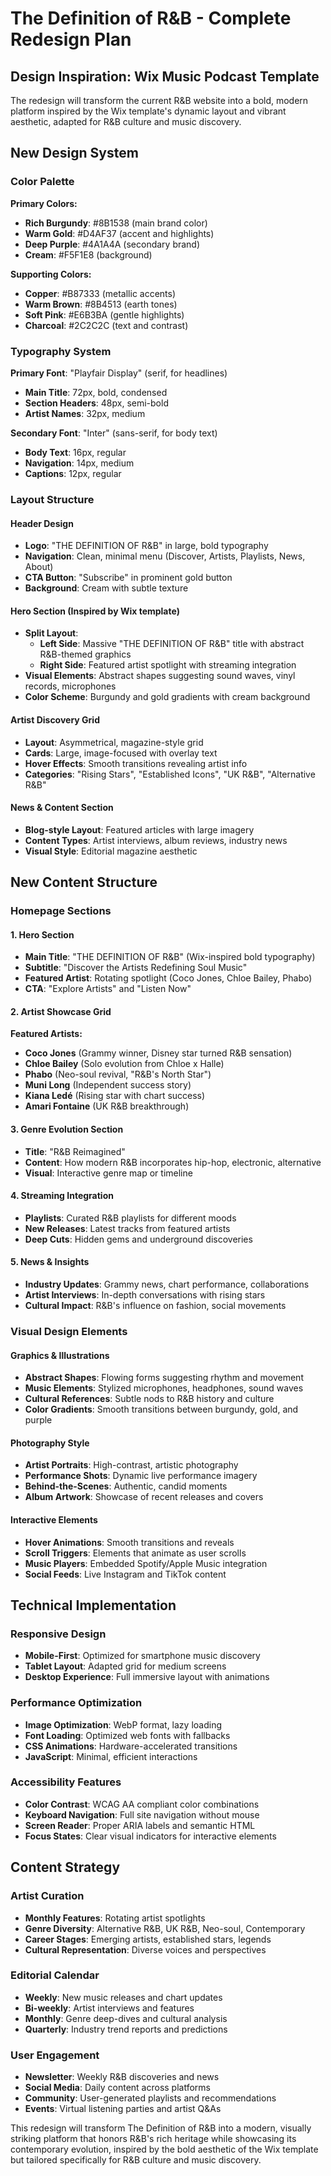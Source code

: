 # The Definition of R&B - Complete Redesign Plan

## Design Inspiration: Wix Music Podcast Template

The redesign will transform the current R&B website into a bold, modern platform inspired by the Wix template's dynamic layout and vibrant aesthetic, adapted for R&B culture and music discovery.

## New Design System

### **Color Palette**
**Primary Colors:**
- **Rich Burgundy**: #8B1538 (main brand color)
- **Warm Gold**: #D4AF37 (accent and highlights)
- **Deep Purple**: #4A1A4A (secondary brand)
- **Cream**: #F5F1E8 (background)

**Supporting Colors:**
- **Copper**: #B87333 (metallic accents)
- **Warm Brown**: #8B4513 (earth tones)
- **Soft Pink**: #E6B3BA (gentle highlights)
- **Charcoal**: #2C2C2C (text and contrast)

### **Typography System**
**Primary Font**: "Playfair Display" (serif, for headlines)
- **Main Title**: 72px, bold, condensed
- **Section Headers**: 48px, semi-bold
- **Artist Names**: 32px, medium

**Secondary Font**: "Inter" (sans-serif, for body text)
- **Body Text**: 16px, regular
- **Navigation**: 14px, medium
- **Captions**: 12px, regular

### **Layout Structure**

#### **Header Design**
- **Logo**: "THE DEFINITION OF R&B" in large, bold typography
- **Navigation**: Clean, minimal menu (Discover, Artists, Playlists, News, About)
- **CTA Button**: "Subscribe" in prominent gold button
- **Background**: Cream with subtle texture

#### **Hero Section** (Inspired by Wix template)
- **Split Layout**: 
  - **Left Side**: Massive "THE DEFINITION OF R&B" title with abstract R&B-themed graphics
  - **Right Side**: Featured artist spotlight with streaming integration
- **Visual Elements**: Abstract shapes suggesting sound waves, vinyl records, microphones
- **Color Scheme**: Burgundy and gold gradients with cream background

#### **Artist Discovery Grid**
- **Layout**: Asymmetrical, magazine-style grid
- **Cards**: Large, image-focused with overlay text
- **Hover Effects**: Smooth transitions revealing artist info
- **Categories**: "Rising Stars", "Established Icons", "UK R&B", "Alternative R&B"

#### **News & Content Section**
- **Blog-style Layout**: Featured articles with large imagery
- **Content Types**: Artist interviews, album reviews, industry news
- **Visual Style**: Editorial magazine aesthetic

## New Content Structure

### **Homepage Sections**

#### 1. **Hero Section**
- **Main Title**: "THE DEFINITION OF R&B" (Wix-inspired bold typography)
- **Subtitle**: "Discover the Artists Redefining Soul Music"
- **Featured Artist**: Rotating spotlight (Coco Jones, Chloe Bailey, Phabo)
- **CTA**: "Explore Artists" and "Listen Now"

#### 2. **Artist Showcase Grid**
**Featured Artists:**
- **Coco Jones** (Grammy winner, Disney star turned R&B sensation)
- **Chloe Bailey** (Solo evolution from Chloe x Halle)
- **Phabo** (Neo-soul revival, "R&B's North Star")
- **Muni Long** (Independent success story)
- **Kiana Ledé** (Rising star with chart success)
- **Amari Fontaine** (UK R&B breakthrough)

#### 3. **Genre Evolution Section**
- **Title**: "R&B Reimagined"
- **Content**: How modern R&B incorporates hip-hop, electronic, alternative
- **Visual**: Interactive genre map or timeline

#### 4. **Streaming Integration**
- **Playlists**: Curated R&B playlists for different moods
- **New Releases**: Latest tracks from featured artists
- **Deep Cuts**: Hidden gems and underground discoveries

#### 5. **News & Insights**
- **Industry Updates**: Grammy news, chart performance, collaborations
- **Artist Interviews**: In-depth conversations with rising stars
- **Cultural Impact**: R&B's influence on fashion, social movements

### **Visual Design Elements**

#### **Graphics & Illustrations**
- **Abstract Shapes**: Flowing forms suggesting rhythm and movement
- **Music Elements**: Stylized microphones, headphones, sound waves
- **Cultural References**: Subtle nods to R&B history and culture
- **Color Gradients**: Smooth transitions between burgundy, gold, and purple

#### **Photography Style**
- **Artist Portraits**: High-contrast, artistic photography
- **Performance Shots**: Dynamic live performance imagery
- **Behind-the-Scenes**: Authentic, candid moments
- **Album Artwork**: Showcase of recent releases and covers

#### **Interactive Elements**
- **Hover Animations**: Smooth transitions and reveals
- **Scroll Triggers**: Elements that animate as user scrolls
- **Music Players**: Embedded Spotify/Apple Music integration
- **Social Feeds**: Live Instagram and TikTok content

## Technical Implementation

### **Responsive Design**
- **Mobile-First**: Optimized for smartphone music discovery
- **Tablet Layout**: Adapted grid for medium screens
- **Desktop Experience**: Full immersive layout with animations

### **Performance Optimization**
- **Image Optimization**: WebP format, lazy loading
- **Font Loading**: Optimized web fonts with fallbacks
- **CSS Animations**: Hardware-accelerated transitions
- **JavaScript**: Minimal, efficient interactions

### **Accessibility Features**
- **Color Contrast**: WCAG AA compliant color combinations
- **Keyboard Navigation**: Full site navigation without mouse
- **Screen Reader**: Proper ARIA labels and semantic HTML
- **Focus States**: Clear visual indicators for interactive elements

## Content Strategy

### **Artist Curation**
- **Monthly Features**: Rotating artist spotlights
- **Genre Diversity**: Alternative R&B, UK R&B, Neo-soul, Contemporary
- **Career Stages**: Emerging artists, established stars, legends
- **Cultural Representation**: Diverse voices and perspectives

### **Editorial Calendar**
- **Weekly**: New music releases and chart updates
- **Bi-weekly**: Artist interviews and features
- **Monthly**: Genre deep-dives and cultural analysis
- **Quarterly**: Industry trend reports and predictions

### **User Engagement**
- **Newsletter**: Weekly R&B discoveries and news
- **Social Media**: Daily content across platforms
- **Community**: User-generated playlists and recommendations
- **Events**: Virtual listening parties and artist Q&As

This redesign will transform The Definition of R&B into a modern, visually striking platform that honors R&B's rich heritage while showcasing its contemporary evolution, inspired by the bold aesthetic of the Wix template but tailored specifically for R&B culture and music discovery.
